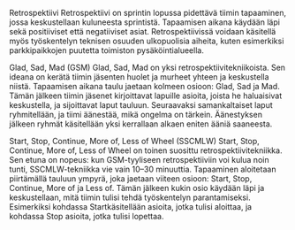 Retrospektiivi
Retrospektiivi on sprintin lopussa pidettävä tiimin tapaaminen, jossa keskustellaan kuluneesta sprintistä. 
Tapaamisen aikana käydään läpi sekä positiiviset että negatiiviset asiat. Retrospektiivissä voidaan käsitellä myös 
työskentelyn teknisen osuuden ulkopuolisia aiheita, kuten esimerkiksi parkkipaikkojen puutetta toimiston 
pysäköintialueella.

Glad, Sad, Mad (GSM)
Glad, Sad, Mad on yksi retrospektiivitekniikoista. Sen ideana on kerätä tiimin jäsenten huolet ja murheet yhteen ja 
keskustella niistä. Tapaamisen aikana taulu jaetaan kolmeen osioon: Glad, Sad ja Mad. Tämän jälkeen tiimin jäsenet 
kirjoittavat lapuille asioita, joista he haluaisivat keskustella, ja sijoittavat laput tauluun. Seuraavaksi 
samankaltaiset laput ryhmitellään, ja tiimi äänestää, mikä ongelma on tärkein. Äänestyksen jälkeen ryhmät 
käsitellään yksi kerrallaan alkaen eniten ääniä saaneesta.


Start, Stop, Continue, More of, Less of Wheel (SSCMLW)
Start, Stop, Continue, More of, Less of Wheel on toinen suosittu retrospektiivitekniikka. Sen etuna on nopeus: kun 
GSM-tyyliseen retrospektiiviin voi kulua noin tunti, SSCMLW-tekniikka vie vain 10–30 minuuttia. Tapaaminen 
aloitetaan piirtämällä tauluun ympyrä, joka jaetaan viiteen osioon: Start, Stop, Continue, More of ja Less of. Tämän 
jälkeen kukin osio käydään läpi ja keskustellaan, mitä tiimin tulisi tehdä työskentelyn parantamiseksi. Esimerkiksi 
kohdassa Startkäsitellään asioita, jotka tulisi aloittaa, ja kohdassa Stop asioita, jotka tulisi lopettaa.


